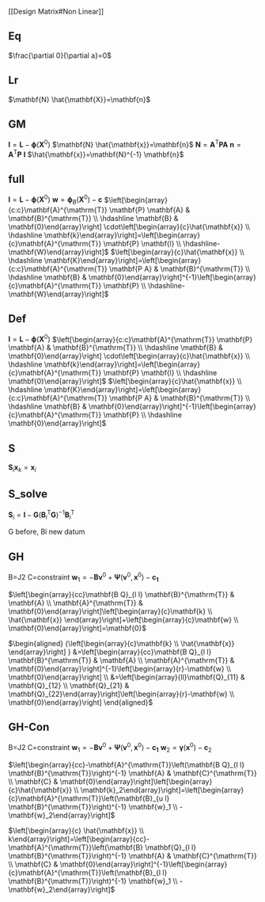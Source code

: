[[Design Matrix#Non Linear]]

## Eq 
$\frac{\partial 0}{\partial a}=0$
 
## Lr
$\mathbf{N} \hat{\mathbf{X}}=\mathbf{n}$

## GM
$\mathbf{l}=\mathbf{L}-\boldsymbol{\phi}\left(\mathbf{X}^0\right)$
$\mathbf{N} \hat{\mathbf{x}}=\mathbf{n}$
$\mathbf{N}=\mathbf{A}^{\mathrm{T}} \mathbf{P} \mathbf{A}$
$\mathbf{n}=\mathbf{A}^{\mathrm{T}} \mathbf{P} \mathbf{~} \mathbf{l}$
$\hat{\mathbf{x}}=\mathbf{N}^{-1} \mathbf{n}$
 
## full
$\mathbf{l}=\mathbf{L}-\boldsymbol{\phi}\left(\mathbf{X}^0\right)$
$\boldsymbol{w}=\boldsymbol{\phi}_B\left(\mathbf{X}^0\right)-\mathbf{c}$
$\left[\begin{array}{c:c}\mathbf{A}^{\mathrm{T}} \mathbf{P} \mathbf{A} & \mathbf{B}^{\mathrm{T}} \\ \hdashline \mathbf{B} & \mathbf{0}\end{array}\right] \cdot\left[\begin{array}{c}\hat{\mathbf{x}} \\ \hdashline \mathbf{k}\end{array}\right]=\left[\begin{array}{c}\mathbf{A}^{\mathrm{T}} \mathbf{P} \mathbf{l} \\ \hdashline-\mathbf{W}\end{array}\right]$
$\left[\begin{array}{c}\hat{\mathbf{x}} \\ \hdashline \mathbf{K}\end{array}\right]=\left[\begin{array}{c:c}\mathbf{A}^{\mathrm{T}} \mathbf{P A} & \mathbf{B}^{\mathrm{T}} \\ \hdashline \mathbf{B} & \mathbf{0}\end{array}\right]^{-1}\left[\begin{array}{c}\mathbf{A}^{\mathrm{T}} \mathbf{P} \\ \hdashline-\mathbf{W}\end{array}\right]$




## Def
$\mathbf{l}=\mathbf{L}-\boldsymbol{\phi}\left(\mathbf{X}^0\right)$
$\left[\begin{array}{c:c}\mathbf{A}^{\mathrm{T}} \mathbf{P} \mathbf{A} & \mathbf{B}^{\mathrm{T}} \\ \hdashline \mathbf{B} & \mathbf{0}\end{array}\right] \cdot\left[\begin{array}{c}\hat{\mathbf{x}} \\ \hdashline \mathbf{k}\end{array}\right]=\left[\begin{array}{c}\mathbf{A}^{\mathrm{T}} \mathbf{P} \mathbf{l} \\ \hdashline \mathbf{0}\end{array}\right]$
$\left[\begin{array}{c}\hat{\mathbf{x}} \\ \hdashline \mathbf{K}\end{array}\right]=\left[\begin{array}{c:c}\mathbf{A}^{\mathrm{T}} \mathbf{P A} & \mathbf{B}^{\mathrm{T}} \\ \hdashline \mathbf{B} & \mathbf{0}\end{array}\right]^{-1}\left[\begin{array}{c}\mathbf{A}^{\mathrm{T}} \mathbf{P} \\ \hdashline \mathbf{0}\end{array}\right]$

 
 
## S
$\mathbf{S}_i \mathbf{x}_k=\mathbf{x}_i$

## S_solve

$\mathbf{S}_i=\mathbf{I}-\mathbf{G}\left(\mathbf{B}_i{ }^{\mathrm{T}} \mathbf{G}\right)^{-1} \mathbf{B}_i^{\mathrm{T}}$

G before, Bi new datum

## GH
B=J2  C=constraint
$\mathbf{w}_1=-\mathbf{B} \mathbf{v}^0+\boldsymbol{\Psi}\left(\mathbf{v}^0, \mathbf{x}^0\right)-\mathbf{c}_{\mathbf{1}}$
 
$\left[\begin{array}{cc}\mathbf{B Q}_{l l} \mathbf{B}^{\mathrm{T}} & \mathbf{A} \\ \mathbf{A}^{\mathrm{T}} & \mathbf{0}\end{array}\right]\left[\begin{array}{c}\mathbf{k} \\ \hat{\mathbf{x}} \end{array}\right]+\left[\begin{array}{c}\mathbf{w} \\ \mathbf{0}\end{array}\right]=\mathbf{0}$

$\begin{aligned} {\left[\begin{array}{c}\mathbf{k} \\  \hat{\mathbf{x}} \end{array}\right] } &=\left[\begin{array}{cc}\mathbf{B Q}_{l l} \mathbf{B}^{\mathrm{T}} & \mathbf{A} \\ \mathbf{A}^{\mathrm{T}} & \mathbf{0}\end{array}\right]^{-1}\left[\begin{array}{r}-\mathbf{w} \\ \mathbf{0}\end{array}\right] \\ &=\left[\begin{array}{ll}\mathbf{Q}_{11} & \mathbf{Q}_{12} \\ \mathbf{Q}_{21} & \mathbf{Q}_{22}\end{array}\right]\left[\begin{array}{r}-\mathbf{w} \\ \mathbf{0}\end{array}\right] \end{aligned}$

## GH-Con
B=J2  C=constraint
$\mathbf{w}_1=-\mathbf{B} \mathbf{v}^0+\boldsymbol{\Psi}\left(\mathbf{v}^0, \mathbf{x}^0\right)-\mathbf{c}_{\mathbf{1}}$
$\mathbf{w}_2=\boldsymbol{\gamma}\left(\mathbf{x}^0\right)-\mathbf{c}_2$

$\left[\begin{array}{cc}-\mathbf{A}^{\mathrm{T}}\left(\mathbf{B Q}_{l l} \mathbf{B}^{\mathrm{T}}\right)^{-1} \mathbf{A} & \mathbf{C}^{\mathrm{T}} \\ \mathbf{C} & \mathbf{0}\end{array}\right]\left[\begin{array}{c}\hat{\mathbf{x}} \\ \mathbf{k}_2\end{array}\right]=\left[\begin{array}{c}\mathbf{A}^{\mathrm{T}}\left(\mathbf{B}_{u l} \mathbf{B}^{\mathrm{T}}\right)^{-1} \mathbf{w}_1 \\ -\mathbf{w}_2\end{array}\right]$

$\left[\begin{array}{c} \hat{\mathbf{x}} \\ k\end{array}\right]=\left[\begin{array}{cc}-\mathbf{A}^{\mathrm{T}}\left(\mathbf{B} \mathbf{Q}_{l l} \mathbf{B}^{\mathrm{T}}\right)^{-1} \mathbf{A} & \mathbf{C}^{\mathrm{T}} \\ \mathbf{C} & \mathbf{0}\end{array}\right]^{-1}\left[\begin{array}{c}\mathbf{A}^{\mathrm{T}}\left(\mathbf{B}_{l l} \mathbf{B}^{\mathrm{T}}\right)^{-1} \mathbf{w}_1 \\ -\mathbf{w}_2\end{array}\right]$